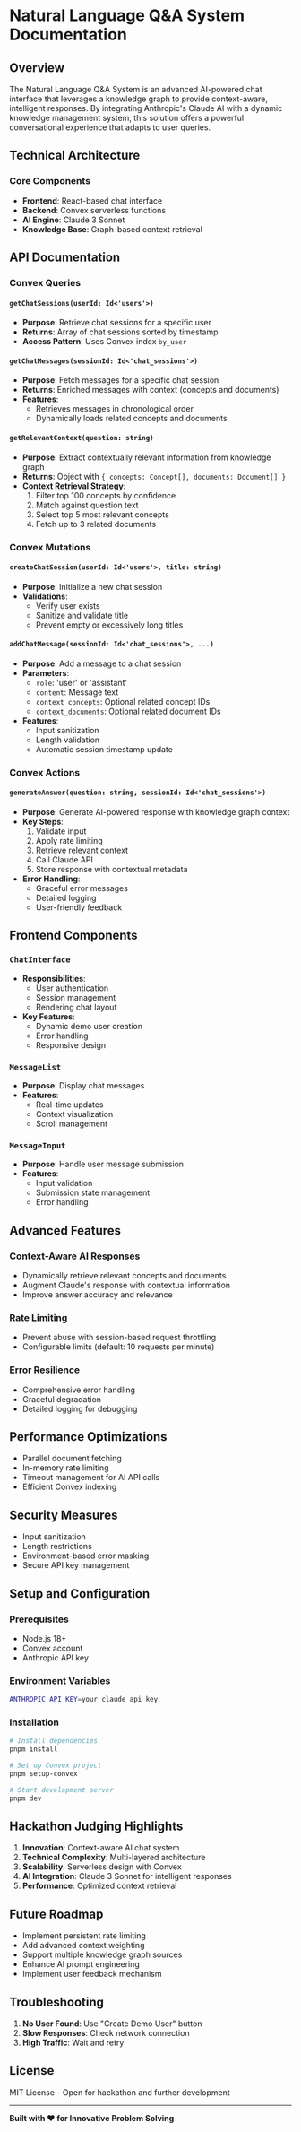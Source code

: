 # Natural Language Q&A System Documentation

## Overview

The Natural Language Q&A System is an advanced AI-powered chat interface that leverages a knowledge graph to provide context-aware, intelligent responses. By integrating Anthropic's Claude AI with a dynamic knowledge management system, this solution offers a powerful conversational experience that adapts to user queries.

## Technical Architecture

### Core Components
- **Frontend**: React-based chat interface
- **Backend**: Convex serverless functions
- **AI Engine**: Claude 3 Sonnet
- **Knowledge Base**: Graph-based context retrieval

## API Documentation

### Convex Queries

#### `getChatSessions(userId: Id<'users'>)`
- **Purpose**: Retrieve chat sessions for a specific user
- **Returns**: Array of chat sessions sorted by timestamp
- **Access Pattern**: Uses Convex index `by_user`

#### `getChatMessages(sessionId: Id<'chat_sessions'>)`
- **Purpose**: Fetch messages for a specific chat session
- **Returns**: Enriched messages with context (concepts and documents)
- **Features**:
  - Retrieves messages in chronological order
  - Dynamically loads related concepts and documents

#### `getRelevantContext(question: string)`
- **Purpose**: Extract contextually relevant information from knowledge graph
- **Returns**: Object with `{ concepts: Concept[], documents: Document[] }`
- **Context Retrieval Strategy**:
  1. Filter top 100 concepts by confidence
  2. Match against question text
  3. Select top 5 most relevant concepts
  4. Fetch up to 3 related documents

### Convex Mutations

#### `createChatSession(userId: Id<'users'>, title: string)`
- **Purpose**: Initialize a new chat session
- **Validations**:
  - Verify user exists
  - Sanitize and validate title
  - Prevent empty or excessively long titles

#### `addChatMessage(sessionId: Id<'chat_sessions'>, ...)`
- **Purpose**: Add a message to a chat session
- **Parameters**:
  - `role`: 'user' or 'assistant'
  - `content`: Message text
  - `context_concepts`: Optional related concept IDs
  - `context_documents`: Optional related document IDs
- **Features**:
  - Input sanitization
  - Length validation
  - Automatic session timestamp update

### Convex Actions

#### `generateAnswer(question: string, sessionId: Id<'chat_sessions'>)`
- **Purpose**: Generate AI-powered response with knowledge graph context
- **Key Steps**:
  1. Validate input
  2. Apply rate limiting
  3. Retrieve relevant context
  4. Call Claude API
  5. Store response with contextual metadata
- **Error Handling**:
  - Graceful error messages
  - Detailed logging
  - User-friendly feedback

## Frontend Components

### `ChatInterface`
- **Responsibilities**:
  - User authentication
  - Session management
  - Rendering chat layout
- **Key Features**:
  - Dynamic demo user creation
  - Error handling
  - Responsive design

### `MessageList`
- **Purpose**: Display chat messages
- **Features**:
  - Real-time updates
  - Context visualization
  - Scroll management

### `MessageInput`
- **Purpose**: Handle user message submission
- **Features**:
  - Input validation
  - Submission state management
  - Error handling

## Advanced Features

### Context-Aware AI Responses
- Dynamically retrieve relevant concepts and documents
- Augment Claude's response with contextual information
- Improve answer accuracy and relevance

### Rate Limiting
- Prevent abuse with session-based request throttling
- Configurable limits (default: 10 requests per minute)

### Error Resilience
- Comprehensive error handling
- Graceful degradation
- Detailed logging for debugging

## Performance Optimizations

- Parallel document fetching
- In-memory rate limiting
- Timeout management for AI API calls
- Efficient Convex indexing

## Security Measures

- Input sanitization
- Length restrictions
- Environment-based error masking
- Secure API key management

## Setup and Configuration

### Prerequisites
- Node.js 18+
- Convex account
- Anthropic API key

### Environment Variables
```bash
ANTHROPIC_API_KEY=your_claude_api_key
```

### Installation
```bash
# Install dependencies
pnpm install

# Set up Convex project
pnpm setup-convex

# Start development server
pnpm dev
```

## Hackathon Judging Highlights

1. **Innovation**: Context-aware AI chat system
2. **Technical Complexity**: Multi-layered architecture
3. **Scalability**: Serverless design with Convex
4. **AI Integration**: Claude 3 Sonnet for intelligent responses
5. **Performance**: Optimized context retrieval

## Future Roadmap
- Implement persistent rate limiting
- Add advanced context weighting
- Support multiple knowledge graph sources
- Enhance AI prompt engineering
- Implement user feedback mechanism

## Troubleshooting

1. **No User Found**: Use "Create Demo User" button
2. **Slow Responses**: Check network connection
3. **High Traffic**: Wait and retry

## License
MIT License - Open for hackathon and further development

---

**Built with ❤️ for Innovative Problem Solving**